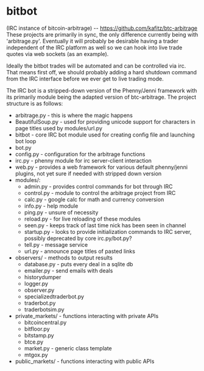bitbot
=============
(IRC instance of bitcoin-arbitrage) -- https://github.com/kafitz/btc-arbitrage <br />
These projects are primarily in sync, the only difference currently being with 'arbitrage.py'. Eventually
it will probably be desirable having a trader independent of the IRC platform as well so we can hook into
live trade quotes via web sockets (as an example).

Ideally the bitbot trades will be automated and can be controlled via irc. That means first off, we should 
probably adding a hard shutdown command from the IRC interface before we ever get to live trading mode.

The IRC bot is a stripped-down version of the Phenny/Jenni framework with its primarily module being the adapted version of btc-arbitrage. The project structure is as follows:

* arbitrage.py - this is where the magic happens
* BeautifulSoup.py - used for providing unicode support for characters in page titles used by modules/url.py
* bitbot - core IRC bot module used for creating config file and launching bot loop
* bot.py
* config.py - configuration for the arbitrage functions
* irc.py - phenny module for irc server-client interaction
* web.py - provides a web framework for various default phenny/jenni plugins, not yet sure if needed with stripped down version
* modules/:
	* admin.py - provides control commands for bot through IRC
	* control.py - module to control the arbitrage project from IRC
	* calc.py - google calc for math and currency conversion
	* info.py - help module
	* ping.py - unsure of necessity
	* reload.py - for live reloading of these modules
	* seen.py - keeps track of last time nick has been seen in channel
	* startup.py - looks to provide initialization commands to IRC server, possibly deprecated by core irc.py/bot.py?
	* tell.py - message service
	* url.py - announce page titles of pasted links
* observers/ - methods to output results
    * database.py - puts every deal in a sqlite db
    * emailer.py - send emails with deals
    * historydumper
    * logger.py
    * observer.py
    * specializedtraderbot.py
    * traderbot.py
    * traderbotsim.py
* private_markets/ - functions interacting with private APIs
    * bitcoincentral.py
    * bitfloor.py
    * bitstamp.py
    * btce.py
    * market.py - generic class template
    * mtgox.py
* public_markets/ - functions interacting with public APIs 
